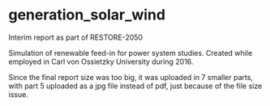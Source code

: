 # generation_solar_wind
Interim report as part of RESTORE-2050

Simulation of renewable feed-in for power system studies. Created while employed in Carl von Ossietzky University during 2016.

Since the final report size was too big, it was uploaded in 7 smaller parts, with part 5 uploaded as a jpg file instead of pdf, just because of the file size issue.
